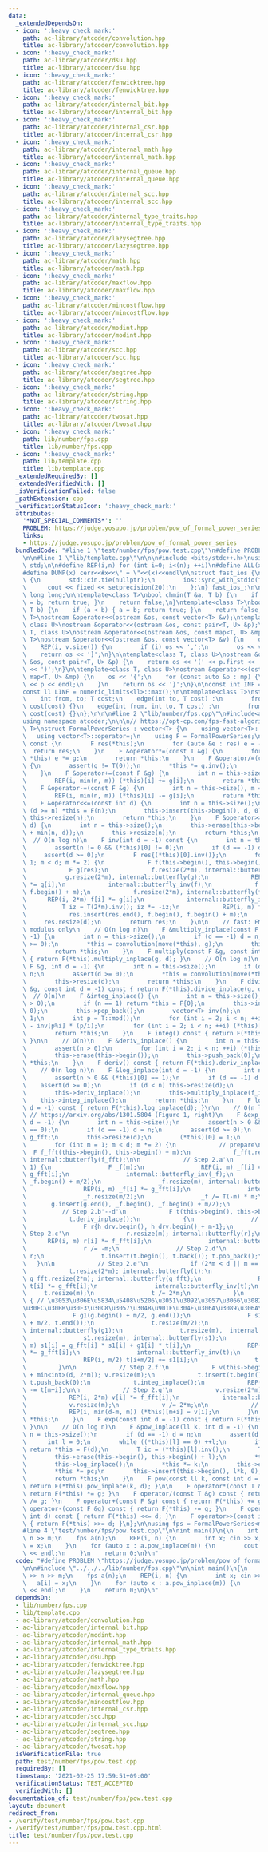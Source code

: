 ```yaml
---
data:
  _extendedDependsOn:
  - icon: ':heavy_check_mark:'
    path: ac-library/atcoder/convolution.hpp
    title: ac-library/atcoder/convolution.hpp
  - icon: ':heavy_check_mark:'
    path: ac-library/atcoder/dsu.hpp
    title: ac-library/atcoder/dsu.hpp
  - icon: ':heavy_check_mark:'
    path: ac-library/atcoder/fenwicktree.hpp
    title: ac-library/atcoder/fenwicktree.hpp
  - icon: ':heavy_check_mark:'
    path: ac-library/atcoder/internal_bit.hpp
    title: ac-library/atcoder/internal_bit.hpp
  - icon: ':heavy_check_mark:'
    path: ac-library/atcoder/internal_csr.hpp
    title: ac-library/atcoder/internal_csr.hpp
  - icon: ':heavy_check_mark:'
    path: ac-library/atcoder/internal_math.hpp
    title: ac-library/atcoder/internal_math.hpp
  - icon: ':heavy_check_mark:'
    path: ac-library/atcoder/internal_queue.hpp
    title: ac-library/atcoder/internal_queue.hpp
  - icon: ':heavy_check_mark:'
    path: ac-library/atcoder/internal_scc.hpp
    title: ac-library/atcoder/internal_scc.hpp
  - icon: ':heavy_check_mark:'
    path: ac-library/atcoder/internal_type_traits.hpp
    title: ac-library/atcoder/internal_type_traits.hpp
  - icon: ':heavy_check_mark:'
    path: ac-library/atcoder/lazysegtree.hpp
    title: ac-library/atcoder/lazysegtree.hpp
  - icon: ':heavy_check_mark:'
    path: ac-library/atcoder/math.hpp
    title: ac-library/atcoder/math.hpp
  - icon: ':heavy_check_mark:'
    path: ac-library/atcoder/maxflow.hpp
    title: ac-library/atcoder/maxflow.hpp
  - icon: ':heavy_check_mark:'
    path: ac-library/atcoder/mincostflow.hpp
    title: ac-library/atcoder/mincostflow.hpp
  - icon: ':heavy_check_mark:'
    path: ac-library/atcoder/modint.hpp
    title: ac-library/atcoder/modint.hpp
  - icon: ':heavy_check_mark:'
    path: ac-library/atcoder/scc.hpp
    title: ac-library/atcoder/scc.hpp
  - icon: ':heavy_check_mark:'
    path: ac-library/atcoder/segtree.hpp
    title: ac-library/atcoder/segtree.hpp
  - icon: ':heavy_check_mark:'
    path: ac-library/atcoder/string.hpp
    title: ac-library/atcoder/string.hpp
  - icon: ':heavy_check_mark:'
    path: ac-library/atcoder/twosat.hpp
    title: ac-library/atcoder/twosat.hpp
  - icon: ':heavy_check_mark:'
    path: lib/number/fps.cpp
    title: lib/number/fps.cpp
  - icon: ':heavy_check_mark:'
    path: lib/template.cpp
    title: lib/template.cpp
  _extendedRequiredBy: []
  _extendedVerifiedWith: []
  _isVerificationFailed: false
  _pathExtension: cpp
  _verificationStatusIcon: ':heavy_check_mark:'
  attributes:
    '*NOT_SPECIAL_COMMENTS*': ''
    PROBLEM: https://judge.yosupo.jp/problem/pow_of_formal_power_series
    links:
    - https://judge.yosupo.jp/problem/pow_of_formal_power_series
  bundledCode: "#line 1 \"test/number/fps/pow.test.cpp\"\n#define PROBLEM \"https://judge.yosupo.jp/problem/pow_of_formal_power_series\"\
    \n\n#line 1 \"lib/template.cpp\"\n\n\n#include <bits/stdc++.h>\nusing namespace\
    \ std;\n\n#define REP(i,n) for (int i=0; i<(n); ++i)\n#define ALL(x) begin(x),end(x)\n\
    #define DUMP(x) cerr<<#x<<\" = \"<<(x)<<endl\n\nstruct fast_ios {\n    fast_ios()\
    \ {\n        std::cin.tie(nullptr);\n        ios::sync_with_stdio(false);\n  \
    \      cout << fixed << setprecision(20);\n    };\n} fast_ios_;\n\nusing ll =\
    \ long long;\n\ntemplate<class T>\nbool chmin(T &a, T b) {\n    if (a > b) { a\
    \ = b; return true; }\n    return false;\n}\ntemplate<class T>\nbool chmax(T &a,\
    \ T b) {\n    if (a < b) { a = b; return true; }\n    return false;\n}\n\ntemplate<class\
    \ T>\nostream &operator<<(ostream &os, const vector<T> &v);\ntemplate<class T,\
    \ class U>\nostream &operator<<(ostream &os, const pair<T, U> &p);\ntemplate<class\
    \ T, class U>\nostream &operator<<(ostream &os, const map<T, U> &mp);\n\ntemplate<class\
    \ T>\nostream &operator<<(ostream &os, const vector<T> &v) {\n    os << '[';\n\
    \    REP(i, v.size()) {\n        if (i) os << ',';\n        os << v[i];\n    }\n\
    \    return os << ']';\n}\n\ntemplate<class T, class U>\nostream &operator<<(ostream\
    \ &os, const pair<T, U> &p) {\n    return os << '(' << p.first << ' ' << p.second\
    \ << ')';\n}\n\ntemplate<class T, class U>\nostream &operator<<(ostream &os, const\
    \ map<T, U> &mp) {\n    os << '{';\n    for (const auto &p : mp) {\n        os\
    \ << p << endl;\n    }\n    return os << '}';\n}\n\nconst int INF = numeric_limits<int>::max();\n\
    const ll LINF = numeric_limits<ll>::max();\n\ntemplate<class T>\nstruct edge {\n\
    \    int from, to; T cost;\n    edge(int to, T cost) :\n        from(-1), to(to),\
    \ cost(cost) {}\n    edge(int from, int to, T cost) :\n        from(from), to(to),\
    \ cost(cost) {}\n};\n\n\n#line 2 \"lib/number/fps.cpp\"\n#include<atcoder/all>\n\
    using namespace atcoder;\n\n\n// https://opt-cp.com/fps-fast-algorithms\ntemplate<class\
    \ T>\nstruct FormalPowerSeries : vector<T> {\n    using vector<T>::vector;\n \
    \   using vector<T>::operator=;\n    using F = FormalPowerSeries;\n\n    F operator-()\
    \ const {\n        F res(*this);\n        for (auto &e : res) e = -e;\n      \
    \  return res;\n    }\n    F &operator*=(const T &g) {\n        for (auto &e :\
    \ *this) e *= g;\n        return *this;\n    }\n    F &operator/=(const T &g)\
    \ {\n        assert(g != T(0));\n        *this *= g.inv();\n        return *this;\n\
    \    }\n    F &operator+=(const F &g) {\n        int n = this->size(), m = g.size();\n\
    \        REP(i, min(n, m)) (*this)[i] += g[i];\n        return *this;\n    }\n\
    \    F &operator-=(const F &g) {\n        int n = this->size(), m = g.size();\n\
    \        REP(i, min(n, m)) (*this)[i] -= g[i];\n        return *this;\n    }\n\
    \    F &operator<<=(const int d) {\n        int n = this->size();\n        if\
    \ (d >= n) *this = F(n);\n        this->insert(this->begin(), d, 0);\n       \
    \ this->resize(n);\n        return *this;\n    }\n    F &operator>>=(const int\
    \ d) {\n        int n = this->size();\n        this->erase(this->begin(), this->begin()\
    \ + min(n, d));\n        this->resize(n);\n        return *this;\n    }\n\n  \
    \  // O(n log n)\n    F inv(int d = -1) const {\n        int n = this->size();\n\
    \        assert(n != 0 && (*this)[0] != 0);\n        if (d == -1) d = n;\n   \
    \     assert(d >= 0);\n        F res{(*this)[0].inv()};\n        for (int m =\
    \ 1; m < d; m *= 2) {\n            F f(this->begin(), this->begin() + min(n, 2*m));\n\
    \            F g(res);\n            f.resize(2*m), internal::butterfly(f);\n \
    \           g.resize(2*m), internal::butterfly(g);\n            REP(i, 2*m) f[i]\
    \ *= g[i];\n            internal::butterfly_inv(f);\n            f.erase(f.begin(),\
    \ f.begin() + m);\n            f.resize(2*m), internal::butterfly(f);\n      \
    \      REP(i, 2*m) f[i] *= g[i];\n            internal::butterfly_inv(f);\n  \
    \          T iz = T(2*m).inv(); iz *= -iz;\n            REP(i, m) f[i] *= iz;\n\
    \            res.insert(res.end(), f.begin(), f.begin() + m);\n        }\n   \
    \     res.resize(d);\n        return res;\n    }\n\n    // fast: FMT-friendly\
    \ modulus only\n    // O(n log n)\n    F &multiply_inplace(const F &g, int d =\
    \ -1) {\n        int n = this->size();\n        if (d == -1) d = n;\n        assert(d\
    \ >= 0);\n        *this = convolution(move(*this), g);\n        this->resize(d);\n\
    \        return *this;\n    }\n    F multiply(const F &g, const int d = -1) const\
    \ { return F(*this).multiply_inplace(g, d); }\n    // O(n log n)\n    F &divide_inplace(const\
    \ F &g, int d = -1) {\n        int n = this->size();\n        if (d == -1) d =\
    \ n;\n        assert(d >= 0);\n        *this = convolution(move(*this), g.inv(d));\n\
    \        this->resize(d);\n        return *this;\n    }\n    F divide(const F\
    \ &g, const int d = -1) const { return F(*this).divide_inplace(g, d); }\n\n  \
    \  // O(n)\n    F &integ_inplace() {\n        int n = this->size();\n        assert(n\
    \ > 0);\n        if (n == 1) return *this = F{0};\n        this->insert(this->begin(),\
    \ 0);\n        this->pop_back();\n        vector<T> inv(n);\n        inv[1] =\
    \ 1;\n        int p = T::mod();\n        for (int i = 2; i < n; ++i) inv[i] =\
    \ - inv[p%i] * (p/i);\n        for (int i = 2; i < n; ++i) (*this)[i] *= inv[i];\n\
    \        return *this;\n    }\n    F integ() const { return F(*this).integ_inplace();\
    \ }\n\n    // O(n)\n    F &deriv_inplace() {\n        int n = this->size();\n\
    \        assert(n > 0);\n        for (int i = 2; i < n; ++i) (*this)[i] *= i;\n\
    \        this->erase(this->begin());\n        this->push_back(0);\n        return\
    \ *this;\n    }\n    F deriv() const { return F(*this).deriv_inplace(); }\n\n\
    \    // O(n log n)\n    F &log_inplace(int d = -1) {\n        int n = this->size();\n\
    \        assert(n > 0 && (*this)[0] == 1);\n        if (d == -1) d = n;\n    \
    \    assert(d >= 0);\n        if (d < n) this->resize(d);\n        F f_inv = this->inv();\n\
    \        this->deriv_inplace();\n        this->multiply_inplace(f_inv);\n    \
    \    this->integ_inplace();\n        return *this;\n    }\n    F log(const int\
    \ d = -1) const { return F(*this).log_inplace(d); }\n\n    // O(n log n)\n   \
    \ // https://arxiv.org/abs/1301.5804 (Figure 1, right)\n    F &exp_inplace(int\
    \ d = -1) {\n        int n = this->size();\n        assert(n > 0 && (*this)[0]\
    \ == 0);\n        if (d == -1) d = n;\n        assert(d >= 0);\n        F g{1},\
    \ g_fft;\n        this->resize(d);\n        (*this)[0] = 1;\n        F h_drv(this->deriv());\n\
    \        for (int m = 1; m < d; m *= 2) {\n            // prepare\n          \
    \  F f_fft(this->begin(), this->begin() + m);\n            f_fft.resize(2*m),\
    \ internal::butterfly(f_fft);\n\n            // Step 2.a'\n            if (m >\
    \ 1) {\n                F _f(m);\n                REP(i, m) _f[i] = f_fft[i] *\
    \ g_fft[i];\n                internal::butterfly_inv(_f);\n                _f.erase(_f.begin(),\
    \ _f.begin() + m/2);\n                _f.resize(m), internal::butterfly(_f);\n\
    \                REP(i, m) _f[i] *= g_fft[i];\n                internal::butterfly_inv(_f);\n\
    \                _f.resize(m/2);\n                _f /= T(-m) * m;\n         \
    \       g.insert(g.end(), _f.begin(), _f.begin() + m/2);\n            }\n\n  \
    \          // Step 2.b'--d'\n            F t(this->begin(), this->begin() + m);\n\
    \            t.deriv_inplace();\n            {\n                // Step 2.b'\n\
    \                F r{h_drv.begin(), h_drv.begin() + m-1};\n                //\
    \ Step 2.c'\n                r.resize(m); internal::butterfly(r);\n          \
    \      REP(i, m) r[i] *= f_fft[i];\n                internal::butterfly_inv(r);\n\
    \                r /= -m;\n                // Step 2.d'\n                t +=\
    \ r;\n                t.insert(t.begin(), t.back()); t.pop_back();\n         \
    \   }\n\n            // Step 2.e'\n            if (2*m < d || m == 1) {\n    \
    \            t.resize(2*m); internal::butterfly(t);\n                g_fft = g;\
    \ g_fft.resize(2*m); internal::butterfly(g_fft);\n                REP(i, 2*m)\
    \ t[i] *= g_fft[i];\n                internal::butterfly_inv(t);\n           \
    \     t.resize(m);\n                t /= 2*m;\n            }\n            else\
    \ { // \u3053\u306E\u5834\u5408\u5206\u3051\u3092\u3057\u3066\u3082\u6570\u30D1\
    \u30FC\u30BB\u30F3\u30C8\u3057\u304B\u901F\u304F\u306A\u3089\u306A\u3044\n   \
    \             F g1(g.begin() + m/2, g.end());\n                F s1(t.begin()\
    \ + m/2, t.end());\n                t.resize(m/2);\n                g1.resize(m),\
    \ internal::butterfly(g1);\n                t.resize(m),  internal::butterfly(t);\n\
    \                s1.resize(m), internal::butterfly(s1);\n                REP(i,\
    \ m) s1[i] = g_fft[i] * s1[i] + g1[i] * t[i];\n                REP(i, m) t[i]\
    \ *= g_fft[i];\n                internal::butterfly_inv(t);\n                internal::butterfly_inv(s1);\n\
    \                REP(i, m/2) t[i+m/2] += s1[i];\n                t /= m;\n   \
    \         }\n\n            // Step 2.f'\n            F v(this->begin() + m, this->begin()\
    \ + min<int>(d, 2*m)); v.resize(m);\n            t.insert(t.begin(), m-1, 0);\
    \ t.push_back(0);\n            t.integ_inplace();\n            REP(i, m) v[i]\
    \ -= t[m+i];\n\n            // Step 2.g'\n            v.resize(2*m); internal::butterfly(v);\n\
    \            REP(i, 2*m) v[i] *= f_fft[i];\n            internal::butterfly_inv(v);\n\
    \            v.resize(m);\n            v /= 2*m;\n\n            // Step 2.h'\n\
    \            REP(i, min(d-m, m)) (*this)[m+i] = v[i];\n        }\n        return\
    \ *this;\n    }\n    F exp(const int d = -1) const { return F(*this).exp_inplace(d);\
    \ }\n\n    // O(n log n)\n    F &pow_inplace(ll k, int d = -1) {\n        int\
    \ n = this->size();\n        if (d == -1) d = n;\n        assert(d >= 0);\n  \
    \      int l = 0;\n        while ((*this)[l] == 0) ++l;\n        if (l > d/k)\
    \ return *this = F(d);\n        T ic = (*this)[l].inv();\n        T pc = (*this)[l].pow(k);\n\
    \        this->erase(this->begin(), this->begin() + l);\n        *this *= ic;\n\
    \        this->log_inplace();\n        *this *= k;\n        this->exp_inplace();\n\
    \        *this *= pc;\n        this->insert(this->begin(), l*k, 0);\n        this->resize(d);\n\
    \        return *this;\n    }\n    F pow(const ll k, const int d = -1) const {\
    \ return F(*this).pow_inplace(k, d); }\n\n    F operator*(const T &g) const {\
    \ return F(*this) *= g; }\n    F operator/(const T &g) const { return F(*this)\
    \ /= g; }\n    F operator+(const F &g) const { return F(*this) += g; }\n    F\
    \ operator-(const F &g) const { return F(*this) -= g; }\n    F operator<<(const\
    \ int d) const { return F(*this) <<= d; }\n    F operator>>(const int d) const\
    \ { return F(*this) >>= d; }\n};\n\nusing fps = FormalPowerSeries<modint998244353>;\n\
    #line 4 \"test/number/fps/pow.test.cpp\"\n\nint main()\n{\n    int n, m; cin >>\
    \ n >> m;\n    fps a(n);\n    REP(i, n) {\n        int x; cin >> x;\n        a[i]\
    \ = x;\n    }\n    for (auto x : a.pow_inplace(m)) {\n        cout << x.val()\
    \ << endl;\n    }\n    return 0;\n}\n"
  code: "#define PROBLEM \"https://judge.yosupo.jp/problem/pow_of_formal_power_series\"\
    \n\n#include \"../../../lib/number/fps.cpp\"\n\nint main()\n{\n    int n, m; cin\
    \ >> n >> m;\n    fps a(n);\n    REP(i, n) {\n        int x; cin >> x;\n     \
    \   a[i] = x;\n    }\n    for (auto x : a.pow_inplace(m)) {\n        cout << x.val()\
    \ << endl;\n    }\n    return 0;\n}\n"
  dependsOn:
  - lib/number/fps.cpp
  - lib/template.cpp
  - ac-library/atcoder/convolution.hpp
  - ac-library/atcoder/internal_bit.hpp
  - ac-library/atcoder/modint.hpp
  - ac-library/atcoder/internal_math.hpp
  - ac-library/atcoder/internal_type_traits.hpp
  - ac-library/atcoder/dsu.hpp
  - ac-library/atcoder/fenwicktree.hpp
  - ac-library/atcoder/lazysegtree.hpp
  - ac-library/atcoder/math.hpp
  - ac-library/atcoder/maxflow.hpp
  - ac-library/atcoder/internal_queue.hpp
  - ac-library/atcoder/mincostflow.hpp
  - ac-library/atcoder/internal_csr.hpp
  - ac-library/atcoder/scc.hpp
  - ac-library/atcoder/internal_scc.hpp
  - ac-library/atcoder/segtree.hpp
  - ac-library/atcoder/string.hpp
  - ac-library/atcoder/twosat.hpp
  isVerificationFile: true
  path: test/number/fps/pow.test.cpp
  requiredBy: []
  timestamp: '2021-02-25 17:59:51+09:00'
  verificationStatus: TEST_ACCEPTED
  verifiedWith: []
documentation_of: test/number/fps/pow.test.cpp
layout: document
redirect_from:
- /verify/test/number/fps/pow.test.cpp
- /verify/test/number/fps/pow.test.cpp.html
title: test/number/fps/pow.test.cpp
---
```

